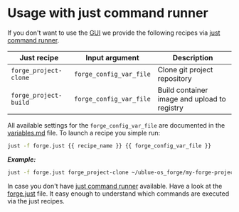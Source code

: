# Usage with just command runner

If you don't want to use the [GUI](gui.md) we provide the following recipes
via [just command runner](https://github.com/casey/just).

<!-- markdownlint-disable MD013 -->

| Just recipe           | Input argument          | Description                                  |
| --------------------- | ----------------------- | -------------------------------------------- |
| `forge_project-clone` | `forge_config_var_file` | Clone git project repository                 |
| `forge_project-build` | `forge_config_var_file` | Build container image and upload to registry |

<!-- markdownlint-enable MD013 -->

All available settings for the `forge_config_var_file` are documented in the [variables.md](./variables.md)
file. To launch a recipe you simple run:

```sh
just -f forge.just {{ recipe_name }} {{ forge_config_var_file }}
```

**_Example:_**

```sh
just -f forge.just forge_project-clone ~/ublue-os_forge/my-forge-project.env
```

In case you don't have [just command runner](https://github.com/casey/just) available.
Have a look at the [forge.just](../forge.just) file. It easy enough to understand which commands
are executed via the just recipes.
